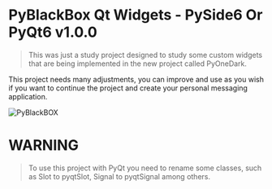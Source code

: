 # PyBlackBox Qt Widgets - PySide6 Or PyQt6 v1.0.0
> This was just a study project designed to study some custom widgets that are being implemented in the new project called PyOneDark.

This project needs many adjustments, you can improve and use as you wish if you want to continue the project and create your personal messaging application.

![PyBlackBOX](https://user-images.githubusercontent.com/60605512/119701462-bb95e980-be2a-11eb-8d97-79cd5a8271bd.png)

# WARNING
>To use this project with PyQt you need to rename some classes, such as Slot to pyqtSlot, Signal to pyqtSignal among others.
